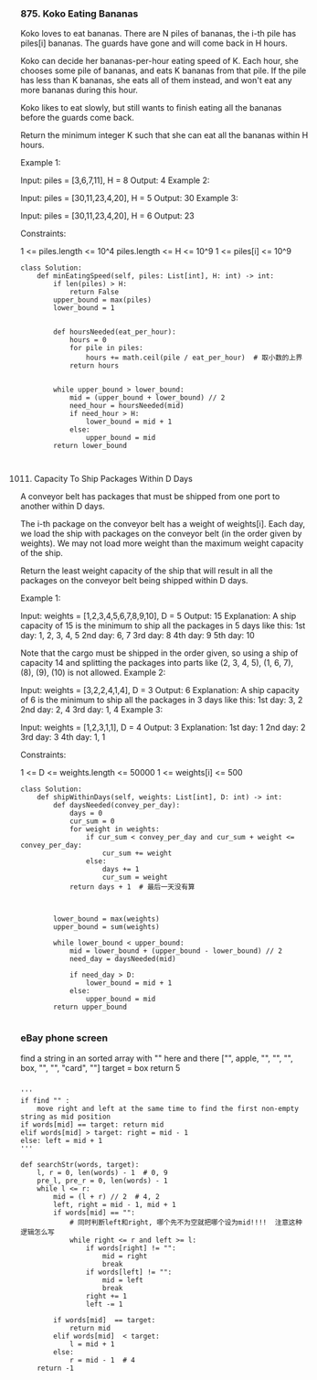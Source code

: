 ### 875. Koko Eating Bananas

Koko loves to eat bananas.  There are N piles of bananas, the i-th pile has piles[i] bananas.  The guards have gone and will come back in H hours.

Koko can decide her bananas-per-hour eating speed of K.  Each hour, she chooses some pile of bananas, and eats K bananas from that pile.  If the pile has less than K bananas, she eats all of them instead, and won't eat any more bananas during this hour.

Koko likes to eat slowly, but still wants to finish eating all the bananas before the guards come back.

Return the minimum integer K such that she can eat all the bananas within H hours.

 

Example 1:

Input: piles = [3,6,7,11], H = 8
Output: 4
Example 2:

Input: piles = [30,11,23,4,20], H = 5
Output: 30
Example 3:

Input: piles = [30,11,23,4,20], H = 6
Output: 23
 

Constraints:

1 <= piles.length <= 10^4
piles.length <= H <= 10^9
1 <= piles[i] <= 10^9

```python3
class Solution:
    def minEatingSpeed(self, piles: List[int], H: int) -> int:
        if len(piles) > H:
            return False
        upper_bound = max(piles)
        lower_bound = 1
        
        
        def hoursNeeded(eat_per_hour):
            hours = 0
            for pile in piles:
                hours += math.ceil(pile / eat_per_hour)  # 取小数的上界
            return hours
        
        
        while upper_bound > lower_bound:
            mid = (upper_bound + lower_bound) // 2
            need_hour = hoursNeeded(mid)
            if need_hour > H:
                lower_bound = mid + 1
            else:
                upper_bound = mid
        return lower_bound
        
        
```


1011. Capacity To Ship Packages Within D Days

A conveyor belt has packages that must be shipped from one port to another within D days.

The i-th package on the conveyor belt has a weight of weights[i].  Each day, we load the ship with packages on the conveyor belt (in the order given by weights). We may not load more weight than the maximum weight capacity of the ship.

Return the least weight capacity of the ship that will result in all the packages on the conveyor belt being shipped within D days.

 

Example 1:

Input: weights = [1,2,3,4,5,6,7,8,9,10], D = 5
Output: 15
Explanation: 
A ship capacity of 15 is the minimum to ship all the packages in 5 days like this:
1st day: 1, 2, 3, 4, 5
2nd day: 6, 7
3rd day: 8
4th day: 9
5th day: 10

Note that the cargo must be shipped in the order given, so using a ship of capacity 14 and splitting the packages into parts like (2, 3, 4, 5), (1, 6, 7), (8), (9), (10) is not allowed. 
Example 2:

Input: weights = [3,2,2,4,1,4], D = 3
Output: 6
Explanation: 
A ship capacity of 6 is the minimum to ship all the packages in 3 days like this:
1st day: 3, 2
2nd day: 2, 4
3rd day: 1, 4
Example 3:

Input: weights = [1,2,3,1,1], D = 4
Output: 3
Explanation: 
1st day: 1
2nd day: 2
3rd day: 3
4th day: 1, 1
 

Constraints:

1 <= D <= weights.length <= 50000
1 <= weights[i] <= 500

```python3
class Solution:
    def shipWithinDays(self, weights: List[int], D: int) -> int:
        def daysNeeded(convey_per_day):
            days = 0
            cur_sum = 0
            for weight in weights:
                if cur_sum < convey_per_day and cur_sum + weight <= convey_per_day:
                    cur_sum += weight
                else:
                    days += 1
                    cur_sum = weight
            return days + 1  # 最后一天没有算
        
        
        
        lower_bound = max(weights)
        upper_bound = sum(weights)
        
        while lower_bound < upper_bound:
            mid = lower_bound + (upper_bound - lower_bound) // 2
            need_day = daysNeeded(mid)
          
            if need_day > D:
                lower_bound = mid + 1
            else:
                upper_bound = mid
        return upper_bound
      
```


### eBay phone screen 

find a string in an sorted array with "" here and there
["", apple, "", "", "", box, "", "", "card", ""]
target = box
return 5


```python3

'''
if find "" :
    move right and left at the same time to find the first non-empty string as mid position
if words[mid] == target: return mid
elif words[mid] > target: right = mid - 1
else: left = mid + 1
'''

def searchStr(words, target):
    l, r = 0, len(words) - 1  # 0, 9
    pre_l, pre_r = 0, len(words) - 1
    while l <= r:  
        mid = (l + r) // 2  # 4, 2
        left, right = mid - 1, mid + 1
        if words[mid] == "":
            # 同时判断left和right, 哪个先不为空就把哪个设为mid!!!!  注意这种逻辑怎么写
            while right <= r and left >= l:
                if words[right] != "":
                    mid = right
                    break
                if words[left] != "":
                    mid = left
                    break
                right += 1
                left -= 1

        if words[mid]  == target:
            return mid
        elif words[mid]  < target:
            l = mid + 1
        else:
            r = mid - 1  # 4
    return -1
```
